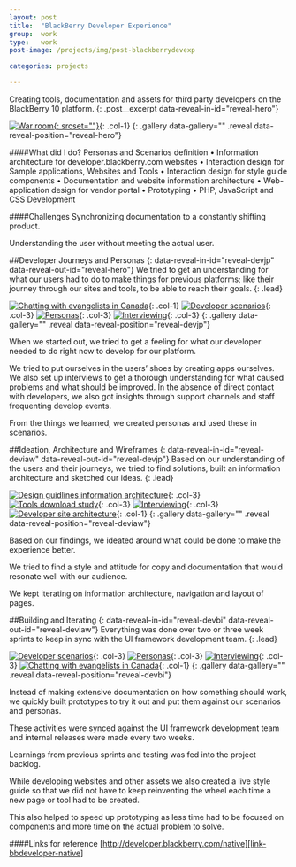 ```yaml
---
layout: post
title:  "BlackBerry Developer Experience"
group:	work
type: 	work
post-image: /projects/img/post-blackberrydevexp

categories: projects

---
```

Creating tools, documentation and assets for third party developers on the BlackBerry 10 platform.
{: .post__excerpt data-reveal-in-id="reveal-hero"}

[![War room](/projects/img/post-blackberrydevexp-lg.jpg){: srcset=""}](/projects/img/post-blackberrydevexp-lg@2x.jpg){: .col-1}
{: .gallery data-gallery="" .reveal data-reveal-position="reveal-hero"}

####What did I do?
Personas and Scenarios definition • Information architecture for developer.blackberry.com websites • Interaction design for Sample applications, Websites and Tools • Interaction design for style guide components • Documentation and website information architecture • Web-application design for vendor portal • Prototyping • PHP, JavaScript and CSS Development

####Challenges
Synchronizing documentation to a constantly shifting product.

Understanding the user without meeting the actual user.


##Developer Journeys and Personas
{: data-reveal-in-id="reveal-devjp" data-reveal-out-id="reveal-hero"}
We tried to get an understanding for what our users had to do to make things for previous platforms; like their journey through our sites and tools, to be able to reach their goals.
{: .lead}

[![Chatting with evangelists in Canada](/projects/img/post-blackberrydevexp-img1.1-lg.jpg)](/projects/img/post-blackberrydevexp-img1.1-lg@2x.jpg){: .col-1}
[![Developer scenarios](/projects/img/post-blackberrydevexp-img1.2-lg.jpg)](/projects/img/post-blackberrydevexp-img1.2-lg@2x.jpg){: .col-3}
[![Personas](/projects/img/post-blackberrydevexp-img1.3-lg.jpg)](/projects/img/post-blackberrydevexp-img1.3-lg@2x.jpg){: .col-3}
[![Interviewing](/projects/img/post-blackberrydevexp-img1.4-lg.jpg)](/projects/img/post-blackberrydevexp-img1.4-lg@2x.jpg){: .col-3}
{: .gallery data-gallery="" .reveal data-reveal-position="reveal-devjp"}

When we started out, we tried to get a feeling for what our developer needed to do right now to develop for our platform.

We tried to put ourselves in the users’ shoes by creating apps ourselves. We also set up interviews to get a thorough understanding for what caused problems and what should be improved. In the absence of direct contact with developers, we also got insights through support channels and staff frequenting develop events.

From the things we learned, we created personas and used these in scenarios.


##Ideation, Architecture and Wireframes
{: data-reveal-in-id="reveal-deviaw" data-reveal-out-id="reveal-devjp"}
Based on our understanding of the users and their journeys, we tried to find solutions, built an information architecture and sketched our ideas.
{: .lead}

[![Design guidlines information architecture](/projects/img/post-blackberrydevexp-img2.2-lg.jpg)](/projects/img/post-blackberrydevexp-img2.2-lg@2x.jpg){: .col-3}
[![Tools download study](/projects/img/post-blackberrydevexp-img2.3-lg.jpg)](/projects/img/post-blackberrydevexp-img2.3-lg@2x.jpg){: .col-3}
[![Interviewing](/projects/img/post-blackberrydevexp-img2.4-lg.jpg)](/projects/img/post-blackberrydevexp-img2.4-lg@2x.jpg){: .col-3}
[![Developer site architecture](/projects/img/post-blackberrydevexp-img2.1-lg.jpg)](/projects/img/post-blackberrydevexp-img2.1-lg@2x.jpg){: .col-1}
{: .gallery data-gallery="" .reveal data-reveal-position="reveal-deviaw"}

Based on our findings, we ideated around what could be done to make the experience better.

We tried to find a style and attitude for copy and documentation that would resonate well with our audience.

We kept iterating on information architecture, navigation and layout of pages.


##Building and Iterating
{: data-reveal-in-id="reveal-devbi" data-reveal-out-id="reveal-deviaw"}
Everything was done over two or three week sprints to keep in sync with the UI framework development team.
{: .lead}

[![Developer scenarios](/projects/img/post-blackberrydevexp-img3.2-lg.jpg)](/projects/img/post-blackberrydevexp-img3.2-lg@2x.jpg){: .col-3}
[![Personas](/projects/img/post-blackberrydevexp-img3.3-lg.jpg)](/projects/img/post-blackberrydevexp-img3.3-lg@2x.jpg){: .col-3}
[![Interviewing](/projects/img/post-blackberrydevexp-img3.4-lg.jpg)](/projects/img/post-blackberrydevexp-img3.4-lg@2x.jpg){: .col-3}
[![Chatting with evangelists in Canada](/projects/img/post-blackberrydevexp-img3.1-lg.jpg)](/projects/img/post-blackberrydevexp-img3.1-lg@2x.jpg){: .col-1}
{: .gallery data-gallery="" .reveal data-reveal-position="reveal-devbi"}

Instead of making extensive documentation on how something should work, we quickly built prototypes to try it out and put them against our scenarios and personas.

These activities were synced against the UI framework development team and internal releases were made every two weeks. 

Learnings from previous sprints and testing was fed into the project backlog.

While developing websites and other assets we also created a live style guide so that we did not have to keep reinventing the wheel each time a new page or tool had to be created.

This also helped to speed up prototyping as less time had to be focused on components and more time on the actual problem to solve.


####Links for reference
[http://developer.blackberry.com/native][link-bbdeveloper-native]

[link-bbdeveloper-native]: http://developer.blackberry.com/native
